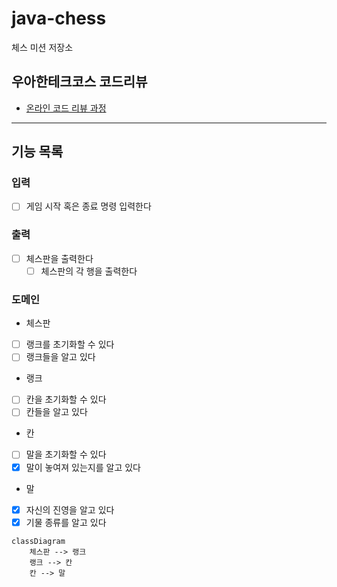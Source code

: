 # java-chess

체스 미션 저장소

## 우아한테크코스 코드리뷰

- [온라인 코드 리뷰 과정](https://github.com/woowacourse/woowacourse-docs/blob/master/maincourse/README.md)

---
## 기능 목록

### 입력
- [ ] 게임 시작 혹은 종료 명령 입력한다

### 출력
- [ ] 체스판을 출력한다
  - [ ] 체스판의 각 행을 출력한다

### 도메인

- 체스판
- [ ] 랭크를 초기화할 수 있다
- [ ] 랭크들을 알고 있다

- 랭크
- [ ] 칸을 초기화할 수 있다
- [ ] 칸들을 알고 있다

- 칸
- [ ] 말을 초기화할 수 있다
- [x] 말이 놓여져 있는지를 알고 있다

- 말
- [x] 자신의 진영을 알고 있다
- [x] 기물 종류를 알고 있다

```mermaid
classDiagram
    체스판 --> 랭크
    랭크 --> 칸
    칸 --> 말
```
